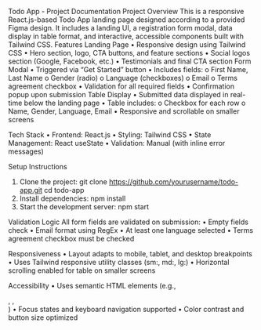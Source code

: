 Todo App - Project Documentation
 Project Overview
This is a responsive React.js-based Todo App landing page designed according to a provided Figma design. It includes a landing UI, a registration form modal, data display in table format, and interactive, accessible components built with Tailwind CSS.
 Features
 Landing Page
•	Responsive design using Tailwind CSS
•	Hero section, logo, CTA buttons, and feature sections
•	Social logos section (Google, Facebook, etc.)
•	Testimonials and final CTA section
 Form Modal
•	Triggered via “Get Started” button
•	Includes fields:
o	First Name, Last Name
o	Gender (radio)
o	Language (checkboxes)
o	Email
o	Terms agreement checkbox
•	Validation for all required fields
•	Confirmation popup upon submission
Table Display
•	Submitted data displayed in real-time below the landing page
•	Table includes:
o	Checkbox for each row
o	Name, Gender, Language, Email
•	Responsive and scrollable on smaller screens

 Tech Stack
•	Frontend: React.js
•	Styling: Tailwind CSS
•	State Management: React useState
•	Validation: Manual (with inline error messages)

 Setup Instructions
1.	Clone the project:
git clone https://github.com/yourusername/todo-app.git
cd todo-app
2.	Install dependencies:
npm install
3.	Start the development server:
npm start

 Validation Logic
All form fields are validated on submission:
•	Empty fields check
•	Email format using RegEx
•	At least one language selected
•	Terms agreement checkbox must be checked

 Responsiveness
•	Layout adapts to mobile, tablet, and desktop breakpoints
•	Uses Tailwind responsive utility classes (sm:, md:, lg:)
•	Horizontal scrolling enabled for table on smaller screens

 Accessibility
•	Uses semantic HTML elements (e.g., <form>, <label>, <section>)
•	Focus states and keyboard navigation supported
•	Color contrast and button size optimized
 
 


